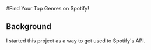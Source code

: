 #Find Your Top Genres on Spotify!

## Background
I started this project as a way to get used to Spotify's API.


